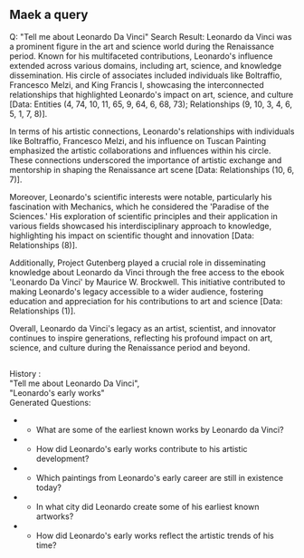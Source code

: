 ## Maek a query
Q: "Tell me about Leonardo Da Vinci"
Search Result: Leonardo da Vinci was a prominent figure in the art and science world during the Renaissance period. Known for his multifaceted contributions, Leonardo's influence extended across various domains, including art, science, and knowledge dissemination. His circle of associates included individuals like Boltraffio, Francesco Melzi, and King Francis I, showcasing the interconnected relationships that highlighted Leonardo's impact on art, science, and culture [Data: Entities (4, 74, 10, 11, 65, 9, 64, 6, 68, 73); Relationships (9, 10, 3, 4, 6, 5, 1, 7, 8)].      

In terms of his artistic connections, Leonardo's relationships with individuals like Boltraffio, Francesco 
Melzi, and his influence on Tuscan Painting emphasized the artistic collaborations and influences within his circle. These connections underscored the importance of artistic exchange and mentorship in shaping the Renaissance art scene [Data: Relationships (10, 6, 7)].     

Moreover, Leonardo's scientific interests were notable, particularly his fascination with Mechanics, which 
he considered the 'Paradise of the Sciences.' His exploration of scientific principles and their application in various fields showcased his interdisciplinary approach to knowledge, highlighting his impact on scientific thought and innovation [Data: Relationships (8)].     

Additionally, Project Gutenberg played a crucial role in disseminating knowledge about Leonardo da Vinci through the free access to the ebook 'Leonardo Da Vinci' by Maurice W. Brockwell. This initiative contributed to making Leonardo's legacy accessible to a wider audience, fostering education and appreciation for his contributions to art and science [Data: Relationships (1)].     

Overall, Leonardo da Vinci's legacy as an artist, scientist, and innovator continues to inspire generations, reflecting his profound impact on art, science, and culture during the Renaissance period and beyond.       

##
History :   
"Tell me about Leonardo Da Vinci",  
    "Leonardo's early works"  
Generated Questions:    
- - What are some of the earliest known works by Leonardo da Vinci?   
- - How did Leonardo's early works contribute to his artistic development?   
- - Which paintings from Leonardo's early career are still in existence today?   
- - In what city did Leonardo create some of his earliest known artworks?   
- - How did Leonardo's early works reflect the artistic trends of his time?  
